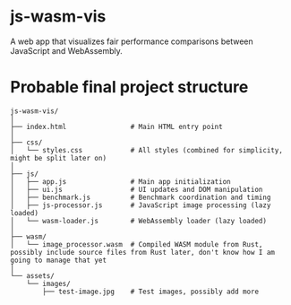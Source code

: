 # js-wasm-vis
A web app that visualizes fair performance comparisons between JavaScript and WebAssembly.

# Probable final project structure 

```
js-wasm-vis/
│
├── index.html                # Main HTML entry point
│
├── css/
│   └── styles.css            # All styles (combined for simplicity, might be split later on)
│
├── js/
│   ├── app.js                # Main app initialization
│   ├── ui.js                 # UI updates and DOM manipulation
│   ├── benchmark.js          # Benchmark coordination and timing
│   ├── js-processor.js       # JavaScript image processing (lazy loaded)
│   └── wasm-loader.js        # WebAssembly loader (lazy loaded)
│
├── wasm/
│   └── image_processor.wasm  # Compiled WASM module from Rust, possibly include source files from Rust later, don't know how I am going to manage that yet
│
└── assets/
    └── images/
        ├── test-image.jpg    # Test images, possibly add more
```
